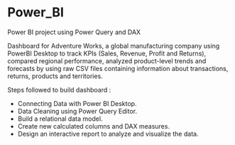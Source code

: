 # Power_BI
Power BI project using Power Query and DAX

Dashboard for Adventure Works, a global manufacturing company using PowerBI Desktop to track KPIs (Sales, Revenue, Profit and Returns), compared regional performance, analyzed product-level trends and forecasts by using raw CSV files containing information about transactions, returns, products and territories.

Steps followed to build dashboard :
- Connecting Data with Power BI Desktop.
- Data Cleaning using Power Query Editor.
- Build a relational data model.
- Create new calculated columns and DAX measures.
- Design an interactive report to analyze and visualize the data.

